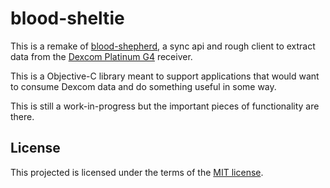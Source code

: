 blood-sheltie
=============

This is a remake of [blood-shepherd](https://github.com/alexandre-normand/blood-shepher), a sync api and rough client to extract data from the [Dexcom Platinum G4](http://dexcom.com/dexcom-g4-platinum) receiver.

This is a Objective-C library meant to support applications that would want to consume Dexcom data and do something useful in some way. 

This is still a work-in-progress but the important pieces of functionality are there. 

License
-------
This projected is licensed under the terms of the [MIT license](LICENSE.md). 
